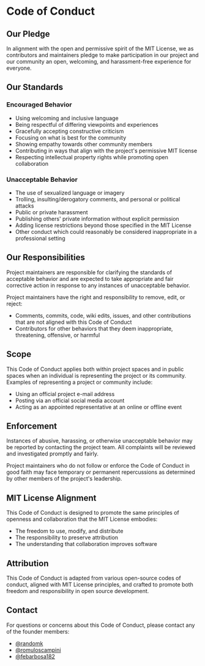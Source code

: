 # Code of Conduct

## Our Pledge

In alignment with the open and permissive spirit of the MIT License, we as contributors and maintainers pledge to make participation in our project and our community an open, welcoming, and harassment-free experience for everyone.

## Our Standards

### Encouraged Behavior

* Using welcoming and inclusive language
* Being respectful of differing viewpoints and experiences
* Gracefully accepting constructive criticism
* Focusing on what is best for the community
* Showing empathy towards other community members
* Contributing in ways that align with the project's permissive MIT license
* Respecting intellectual property rights while promoting open collaboration

### Unacceptable Behavior

* The use of sexualized language or imagery
* Trolling, insulting/derogatory comments, and personal or political attacks
* Public or private harassment
* Publishing others' private information without explicit permission
* Adding license restrictions beyond those specified in the MIT License
* Other conduct which could reasonably be considered inappropriate in a professional setting

## Our Responsibilities

Project maintainers are responsible for clarifying the standards of acceptable behavior and are expected to take appropriate and fair corrective action in response to any instances of unacceptable behavior.

Project maintainers have the right and responsibility to remove, edit, or reject:
* Comments, commits, code, wiki edits, issues, and other contributions that are not aligned with this Code of Conduct
* Contributors for other behaviors that they deem inappropriate, threatening, offensive, or harmful

## Scope

This Code of Conduct applies both within project spaces and in public spaces when an individual is representing the project or its community. Examples of representing a project or community include:
* Using an official project e-mail address
* Posting via an official social media account
* Acting as an appointed representative at an online or offline event

## Enforcement

Instances of abusive, harassing, or otherwise unacceptable behavior may be reported by contacting the project team. All complaints will be reviewed and investigated promptly and fairly.

Project maintainers who do not follow or enforce the Code of Conduct in good faith may face temporary or permanent repercussions as determined by other members of the project's leadership.

## MIT License Alignment

This Code of Conduct is designed to promote the same principles of openness and collaboration that the MIT License embodies:
* The freedom to use, modify, and distribute
* The responsibility to preserve attribution
* The understanding that collaboration improves software

## Attribution

This Code of Conduct is adapted from various open-source codes of conduct, aligned with MIT License principles, and crafted to promote both freedom and responsibility in open source development.

## Contact

For questions or concerns about this Code of Conduct, please contact any of the founder members:
* [@randomk](https://github.com/randomk)
* [@romuloscampini](https://github.com/romuloscampini)
* [@febarbosa182](https://github.com/febarbosa182)
